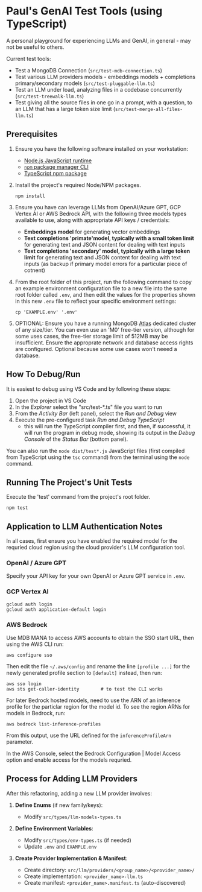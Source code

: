 # Paul's GenAI Test Tools (using TypeScript)

A personal playground for experiencing LLMs and GenAI, in general - may not be useful to others. 

Current test tools:

* Test a MongoDB Connection (`src/test-mdb-connection.ts`)
* Test various LLM providers models - embeddings models + completions primary/secondary models (`src/test-pluggable-llm.ts`)
* Test an LLM under load, analyzing files in a codebase concurrently (`src/test-treewalk-llm.ts`)
* Test giving all the source files in one go in a prompt, with a question, to an LLM that has a large token size limit (`src/test-merge-all-files-llm.ts`)


## Prerequisites

1. Ensure you have the following software installed on your workstation:

    - [Node.js JavaScript runtime](https://nodejs.dev/en/download/package-manager/)
    - [`npm` package manager CLI](https://docs.npmjs.com/downloading-and-installing-node-js-and-npm)
    - [TypeScript npm package](https://www.npmjs.com/package/typescript)
  
1. Install the project's required Node/NPM packages. 

    ```console
    npm install
    ```

1. Ensure you have can leverage LLMs from OpenAI/Azure GPT, GCP Vertex AI or AWS Bedrock API, with the following three models types available to use, along with appropriate API keys / credentials:

    -  __Embeddings model__ for generating vector embeddings 
    -  __Text completions 'primate'model, typically with a small token limit__ for generating text and JSON content for dealing with text inputs 
    -  __Text completions 'secondary' model, typically with a large token limit__ for generating text and JSON content for dealing with text inputs (as backup if primary model errors for a particular piece of cotnent)

1. From the root folder of this project, run the following command to copy an example environment configuration file to a new file into the same root folder called `.env`, and then edit the values for the properties shown in this new `.env` file to reflect your specific environment settings:

    ```console
    cp 'EXAMPLE.env' '.env'
    ```

1. OPTIONAL: Ensure you have a running MongoDB [Atlas](https://www.mongodb.com/atlas) dedicated cluster of any size/tier. You can even use an 'M0' free-tier version, although for some uses cases, the free-tier storage limit of 512MB may be insufficient. Ensure the approprate network and database access rights are configured. Optional because some use cases won't neeed a database. 


## How To Debug/Run

It is easiest to debug using VS Code and by following these steps:

1. Open the project in VS Code
1. In the _Explorer_ select the "src/test-*.ts" file you want to run
1. From the _Activity Bar_ (left panel), select the _Run and Debug_ view
1. Execute the pre-configured task _Run and Debug TypeScript_
    - this will run the TypeScript compiler first, and then, if successful, it will run the program in debug mode, showing its output in the _Debug Console_ of the _Status Bar_ (bottom panel). 

You can also run the `node dist/test*.js` JavaScript files (first compiled from TypeScript using the `tsc` command) from the terminal using the `node` command.


## Running The Project's Unit Tests

Execute the 'test' command from the project's root folder.

  ```console
  npm test
  ```


## Application to LLM Authentication Notes

In all cases, first ensure you have enabled the required model for the requried cloud region using the cloud provider's LLM configuration tool.

### OpenAI / Azure GPT

Specify your API key for your own OpenAI or Azure GPT service in `.env`.


### GCP Vertex AI

```console
gcloud auth login
gcloud auth application-default login
```

### AWS Bedrock

Use MDB MANA to access AWS accounts to obtain the SSO start URL, then using the AWS CLI run:

```console
aws configure sso
```

Then edit the file `~/.aws/config` and rename the line `[profile ...]` for the newly generated profile section to `[default]` instead, then run:

``` console
aws sso login
aws sts get-caller-identity        # to test the CLI works
```

For later Bedrock hosted models, need to use the ARN of an inference profile for the particlar region for the model id. To see the region ARNs for models in Bedrock, run:

```console
aws bedrock list-inference-profiles
```

From this output, use the URL defined for the `inferenceProfileArn` parameter.

In the AWS Console, select the Bedrock Configuration | Model Access option and enable access for the models requried.


## Process for Adding LLM Providers

After this refactoring, adding a new LLM provider involves:

1. **Define Enums** (if new family/keys):
   - Modify `src/types/llm-models-types.ts`

2. **Define Environment Variables**:
   - Modify `src/types/env-types.ts` (if needed)
   - Update `.env` and `EXAMPLE.env`

3. **Create Provider Implementation & Manifest**:
   - Create directory: `src/llm/providers/<group_name>/<provider_name>/`
   - Create implementation: `<provider_name>-llm.ts`
   - Create manifest: `<provider_name>.manifest.ts` (auto-discovered)
